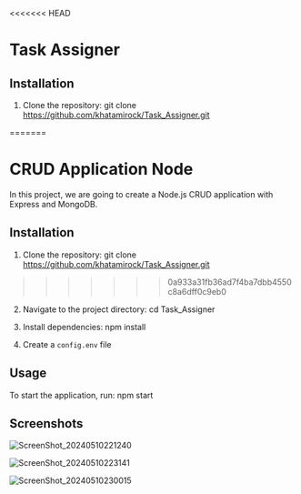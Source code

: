 <<<<<<< HEAD
# Task Assigner

## Installation

1. Clone the repository: git clone https://github.com/khatamirock/Task_Assigner.git

=======
# CRUD Application Node

In this project, we are going to create a Node.js CRUD application with Express and MongoDB.

## Installation

1. Clone the repository: git clone https://github.com/khatamirock/Task_Assigner.git

>>>>>>> 0a933a31fb36ad7f4ba7dbb4550c8a6dff0c9eb0
2. Navigate to the project directory: cd Task_Assigner

3. Install dependencies: npm install

4. Create a `config.env` file 


## Usage

To start the application, run: npm start

## Screenshots

![ScreenShot_20240510221240](https://github.com/khatamirock/Task_Assigner/assets/67198296/4ccaf5da-22c3-4152-a7e4-6fd296ae003c)

![ScreenShot_20240510223141](https://github.com/khatamirock/Task_Assigner/assets/67198296/1a9ba82c-99fe-4ef6-ae56-a5297e66cfac)

![ScreenShot_20240510230015](https://github.com/khatamirock/Task_Assigner/assets/67198296/f050128f-9e86-49af-945d-00d5805317a0)
